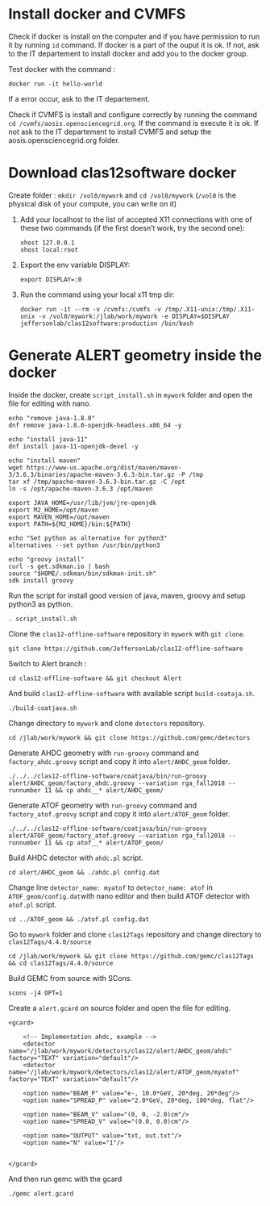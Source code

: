 # Install docker and CVMFS 

Check if docker is install on the computer and if you have permission to run it by running `id` command. If docker is a part of the ouput it is ok. If not, ask to the IT departement to install docker and add you to the docker group.

Test docker with the command : 
```console
docker run -it hello-world
```
If a error occur, ask to the IT departement.

Check if CVMFS is install and configure correctly by running the command `cd /cvmfs/aosis.opensciencegrid.org`. If the command is execute it is ok. If not ask to the IT departement to install CVMFS and setup the aosis.opensciencegrid.org folder.

# Download clas12software docker

Create folder : `mkdir /vol0/mywork` and `cd /vol0/mywork` (`/vol0` is the physical disk of your compute, you can write on it)

1. Add your localhost to the list of accepted X11 connections with one of these two commands (if the first doesn’t work, try the second one):

   ```console
   xhost 127.0.0.1
   xhost local:root
   ```

2. Export the env variable DISPLAY:
   ```console
   export DISPLAY=:0
   ```
3. Run the command using your local x11 tmp dir:
   ```console
   docker run -it --rm -v /cvmfs:/cvmfs -v /tmp/.X11-unix:/tmp/.X11-unix -v /vol0/mywork:/jlab/work/mywork -e DISPLAY=$DISPLAY jeffersonlab/clas12software:production /bin/bash
   ```
# Generate ALERT geometry inside the docker

Inside the docker, create `script_install.sh` in `mywork` folder and open the file for editing with nano. 
```vim
echo "remove java-1.8.0"
dnf remove java-1.8.0-openjdk-headless.x86_64 -y

echo "install java-11"
dnf install java-11-openjdk-devel -y

echo "install maven"
wget https://www-us.apache.org/dist/maven/maven-3/3.6.3/binaries/apache-maven-3.6.3-bin.tar.gz -P /tmp
tar xf /tmp/apache-maven-3.6.3-bin.tar.gz -C /opt
ln -s /opt/apache-maven-3.6.3 /opt/maven

export JAVA_HOME=/usr/lib/jvm/jre-openjdk
export M2_HOME=/opt/maven
export MAVEN_HOME=/opt/maven
export PATH=${M2_HOME}/bin:${PATH}

echo "Set python as alternative for python3"
alternatives --set python /usr/bin/python3

echo "groovy install"
curl -s get.sdkman.io | bash
source "$HOME/.sdkman/bin/sdkman-init.sh"
sdk install groovy
```

Run the script for install good version of java, maven, groovy and setup python3 as python.
   ```console 
   . script_install.sh
   ```

Clone the `clas12-offline-software` repository in `mywork` with `git clone`.  

   ```console 
   git clone https://github.com/JeffersonLab/clas12-offline-software
   ```

Switch to Alert branch : 
```console 
cd clas12-offline-software && git checkout Alert
```

And build `clas12-offline-software` with available script `build-coataja.sh`.

```console 
./build-coatjava.sh
```

Change directory to `mywork` and clone `detectors` repository. 
```console 
cd /jlab/work/mywork && git clone https://github.com/gemc/detectors 
```

Generate AHDC geometry with `run-groovy` command and `factory_ahdc.groovy` script and copy it into `alert/AHDC_geom` folder.
```console 
./../../clas12-offline-software/coatjava/bin/run-groovy alert/AHDC_geom/factory_ahdc.groovy --variation rga_fall2018 --runnumber 11 && cp ahdc__* alert/AHDC_geom/
```

Generate ATOF geometry with `run-groovy` command and `factory_atof.groovy` script and copy it into `alert/ATOF_geom` folder.
```console 
./../../clas12-offline-software/coatjava/bin/run-groovy alert/ATOF_geom/factory_atof.groovy --variation rga_fall2018 --runnumber 11 && cp atof__* alert/ATOF_geom/
```

Build AHDC detector with `ahdc.pl` script. 
```console 
cd alert/AHDC_geom && ./ahdc.pl config.dat
```


Change line `detector_name: myatof` to `detector_name: atof` in `ATOF_geom/config.dat`with nano editor and then build ATOF detector with `atof.pl` script. 
```console 
cd ../ATOF_geom && ./atof.pl config.dat
```
Go to `mywork` folder and clone `clas12Tags` repository and change directory to `clas12Tags/4.4.0/source`
```
cd /jlab/work/mywork && git clone https://github.com/gemc/clas12Tags && cd clas12Tags/4.4.0/source
```
Build GEMC from source with SCons.
```
scons -j4 OPT=1
```
Create a `alert.gcard` on source folder and open the file for editing. 

```vim
<gcard>

	<!-- Implementation ahdc, example -->
	<detector name="/jlab/work/mywork/detectors/clas12/alert/AHDC_geom/ahdc" factory="TEXT" variation="default"/>
	<detector name="/jlab/work/mywork/detectors/clas12/alert/ATOF_geom/myatof" factory="TEXT" variation="default"/>

	<option name="BEAM_P" value="e-, 10.0*GeV, 20*deg, 20*deg"/>
	<option name="SPREAD_P" value="2.0*GeV, 20*deg, 180*deg, flat"/>
	
	<option name="BEAM_V" value="(0, 0, -2.0)cm"/>
	<option name="SPREAD_V" value="(0.0, 0.0)cm"/>	
	
	<option name="OUTPUT" value="txt, out.txt"/>
	<option name="N" value="1"/>


</gcard>
```

And then run gemc with the gcard
```console 
./gemc alert.gcard
```